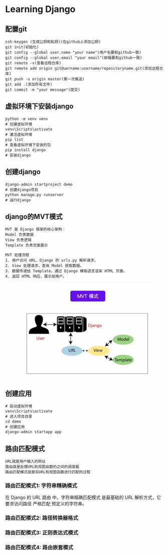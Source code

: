 # Learning Django

## 配置git
```
ssh-keygen (生成公钥和私钥)(在github上添加公钥)
git init(初始化)
git config --global user.name "your name"(用户名要和github一致)
git config --global user.email "your email"(邮箱要和github一致)
git remote -v(查看远程仓库)
git remote add origin git@uername:username/repositoryname.git(添加远程仓库)
git push -u origin master(第一次推送)
git add .(添加所有文件)
git commit -m "your message"(提交)
```

## 虚拟环境下安装django
```
python -m venv venv
# 创建虚拟环境
venv\Scripts\activate
# 激活虚拟环境
pip list
# 查看虚拟环境下安装的包
pip install django
# 安装django
```

## 创建django
```
django-admin startproject demo
# 创建django项目
python manage.py runserver
# 运行django

```

## django的MVT模式

```
MVT 是 Django 框架的核心架构：
Model 负责数据
View 负责逻辑
Template 负责页面展示
```

```
MVT 处理流程
1. 用户访问 URL，Django 的 urls.py 解析请求。
2. View 处理请求，查询 Model 获取数据。
3. 数据传递给 Template，通过 Django 模板语言渲染 HTML 页面。
4. 返回 HTML 响应，展示给用户。
```
![MVT模式](MVT模式.jpg)


## 创建应用
```
# 启动虚拟环境
venv\Scripts\activate
# 进入项目目录
cd demo
# 创建应用
django-admin startapp app
```

## 路由匹配模式
```
URL就是用户输入的网址
路由就是处理URL和视图函数的之间的调度器
路由匹配模式就是将URL和视图函数进行匹配的过程
```
### 路由匹配模式1: 字符串精确模式
在 Django 的 URL 路由 中，字符串精确匹配模式 是最基础的 URL 解析方式，它要求访问路径 严格匹配 预定义的字符串。
### 路由匹配模式2: 路径转换器格式

### 路由匹配模式3: 正则表达式模式
### 路由匹配模式4: 路由嵌套模式


